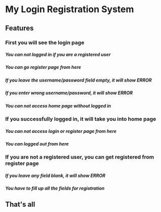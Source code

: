 # My Login Registration System
## Features
### First you will see the login page
  ##### You can not logged in if you are a registered user
  ##### You can go register page from here
  ##### If you leave the username/password field empty, it will show ERROR
  ##### If you enter wrong username/password, it will show ERROR
  ##### You can not access home page without logged in
### If you successfully logged in, it will take you into home page
  ##### You can not access login or register page from here
  ##### You can logged out from here
### If you are not a registered user, you can get registered from register page
  ##### If you leave any field blank, it will show ERROR
  ##### You have to fill up all the fields for registration
  
## That's all
  

